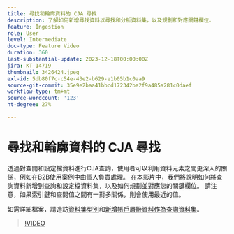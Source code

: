 ```yaml
---
title: 尋找和輪廓資料的 CJA 尋找
description: 了解如何新增尋找資料以尋找和分析資料集，以及規劃和對應關鍵欄位。
feature: Ingestion
role: User
level: Intermediate
doc-type: Feature Video
duration: 360
last-substantial-update: 2023-12-18T00:00:00Z
jira: KT-14719
thumbnail: 3426424.jpeg
exl-id: 5db80f7c-c54e-43e2-b629-e1b05b1c0aa9
source-git-commit: 35e9e2baa41bbcd172342ba2f9a485a281c0daef
workflow-type: tm+mt
source-wordcount: '123'
ht-degree: 27%

---
```


# 尋找和輪廓資料的 CJA 尋找

透過對查閱和設定檔資料進行CJA查詢，使用者可以利用資料元素之間更深入的關係，例如在B2B使用案例中由個人負責處理。  在本影片中，我們將說明如何將查詢資料新增到查詢和設定檔資料集，以及如何規劃並對應您的關鍵欄位。  請注意，如果索引鍵和查閱值之間有一對多關係，則會使用最近的值。

如需詳細檔案，請造訪[資料集型別](https://experienceleague.adobe.com/docs/analytics-platform/using/cja-connections/create-connection.html?lang=zh-Hant#dataset-types)和[新增帳戶層級資料作為查詢資料集](https://experienceleague.adobe.com/docs/analytics-platform/using/cja-usecases/b2b/b2b.html?lang=zh-Hant)。

>[!VIDEO](https://video.tv.adobe.com/v/3426424/?learn=on)
